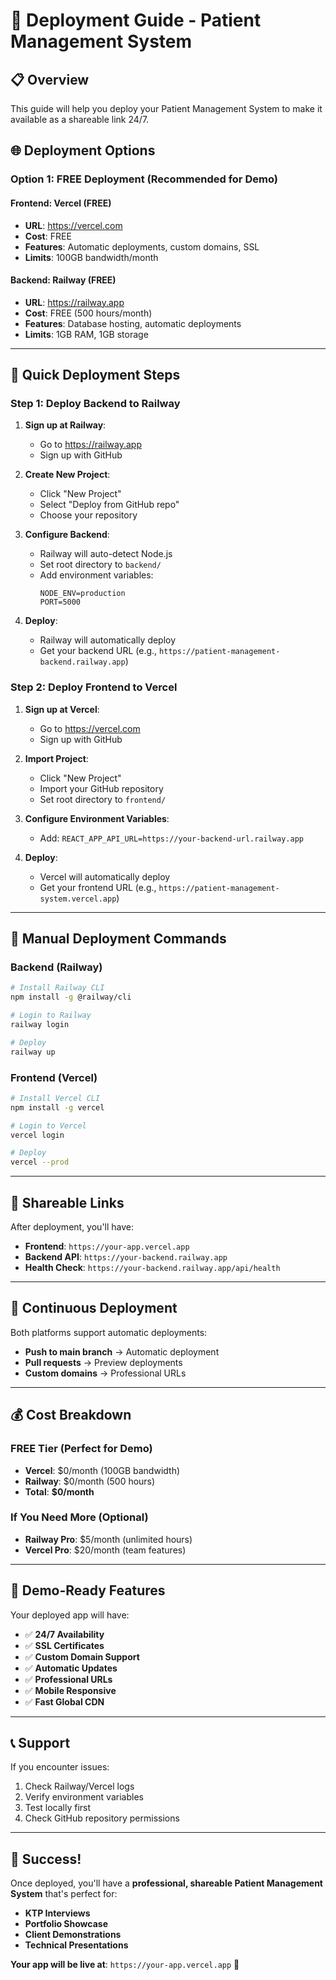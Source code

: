 # 🚀 Deployment Guide - Patient Management System

## 📋 Overview
This guide will help you deploy your Patient Management System to make it available as a shareable link 24/7.

## 🌐 Deployment Options

### **Option 1: FREE Deployment (Recommended for Demo)**

#### **Frontend: Vercel (FREE)**
- **URL**: https://vercel.com
- **Cost**: FREE
- **Features**: Automatic deployments, custom domains, SSL
- **Limits**: 100GB bandwidth/month

#### **Backend: Railway (FREE)**
- **URL**: https://railway.app
- **Cost**: FREE (500 hours/month)
- **Features**: Database hosting, automatic deployments
- **Limits**: 1GB RAM, 1GB storage

---

## 🚀 Quick Deployment Steps

### **Step 1: Deploy Backend to Railway**

1. **Sign up at Railway**:
   - Go to https://railway.app
   - Sign up with GitHub

2. **Create New Project**:
   - Click "New Project"
   - Select "Deploy from GitHub repo"
   - Choose your repository

3. **Configure Backend**:
   - Railway will auto-detect Node.js
   - Set root directory to `backend/`
   - Add environment variables:
     ```
     NODE_ENV=production
     PORT=5000
     ```

4. **Deploy**:
   - Railway will automatically deploy
   - Get your backend URL (e.g., `https://patient-management-backend.railway.app`)

### **Step 2: Deploy Frontend to Vercel**

1. **Sign up at Vercel**:
   - Go to https://vercel.com
   - Sign up with GitHub

2. **Import Project**:
   - Click "New Project"
   - Import your GitHub repository
   - Set root directory to `frontend/`

3. **Configure Environment Variables**:
   - Add: `REACT_APP_API_URL=https://your-backend-url.railway.app`

4. **Deploy**:
   - Vercel will automatically deploy
   - Get your frontend URL (e.g., `https://patient-management-system.vercel.app`)

---

## 🔧 Manual Deployment Commands

### **Backend (Railway)**
```bash
# Install Railway CLI
npm install -g @railway/cli

# Login to Railway
railway login

# Deploy
railway up
```

### **Frontend (Vercel)**
```bash
# Install Vercel CLI
npm install -g vercel

# Login to Vercel
vercel login

# Deploy
vercel --prod
```

---

## 📱 Shareable Links

After deployment, you'll have:

- **Frontend**: `https://your-app.vercel.app`
- **Backend API**: `https://your-backend.railway.app`
- **Health Check**: `https://your-backend.railway.app/api/health`

---

## 🔄 Continuous Deployment

Both platforms support automatic deployments:
- **Push to main branch** → Automatic deployment
- **Pull requests** → Preview deployments
- **Custom domains** → Professional URLs

---

## 💰 Cost Breakdown

### **FREE Tier (Perfect for Demo)**
- **Vercel**: $0/month (100GB bandwidth)
- **Railway**: $0/month (500 hours)
- **Total**: **$0/month**

### **If You Need More (Optional)**
- **Railway Pro**: $5/month (unlimited hours)
- **Vercel Pro**: $20/month (team features)

---

## 🎯 Demo-Ready Features

Your deployed app will have:
- ✅ **24/7 Availability**
- ✅ **SSL Certificates**
- ✅ **Custom Domain Support**
- ✅ **Automatic Updates**
- ✅ **Professional URLs**
- ✅ **Mobile Responsive**
- ✅ **Fast Global CDN**

---

## 📞 Support

If you encounter issues:
1. Check Railway/Vercel logs
2. Verify environment variables
3. Test locally first
4. Check GitHub repository permissions

---

## 🎉 Success!

Once deployed, you'll have a **professional, shareable Patient Management System** that's perfect for:
- **KTP Interviews**
- **Portfolio Showcase**
- **Client Demonstrations**
- **Technical Presentations**

**Your app will be live at**: `https://your-app.vercel.app` 🚀
